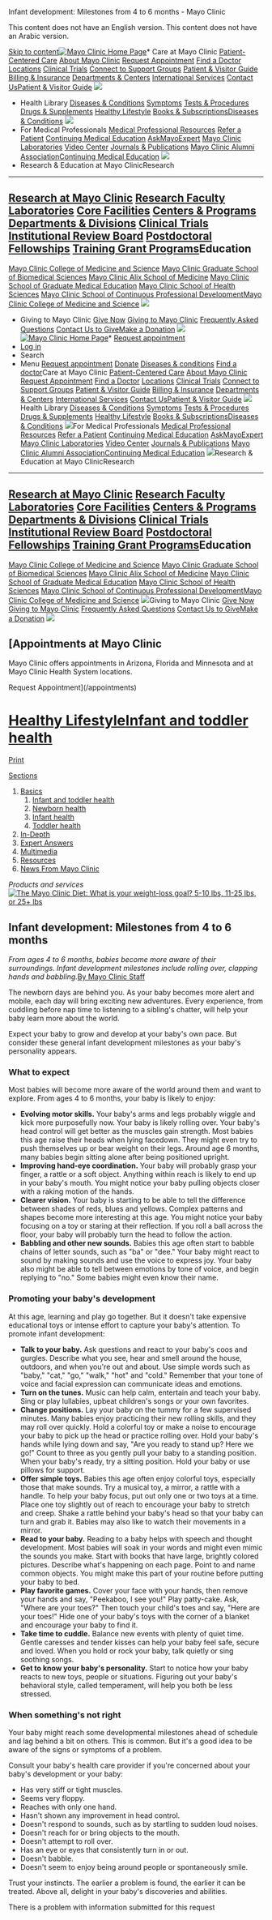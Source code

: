 




 Infant development: Milestones from 4 to 6 months \- Mayo Clinic




















































This content does not have an English version.
This content does not have an Arabic version.



[Skip to content](#main-content)[![Mayo Clinic Home Page](https://assets.mayoclinic.org/content/dam/mayoclinic/logos/mayo-clinic-logo.svg)](/)* Care at 
 Mayo Clinic [Patient\-Centered Care](/patient-centered-care) [About Mayo Clinic](/about-mayo-clinic) [Request Appointment](/appointments) [Find a Doctor](/appointments/find-a-doctor) [Locations](/locations) [Clinical Trials](https://www.mayo.edu/research/clinical-trials) [Connect to Support Groups](https://connect.mayoclinic.org) [Patient \& Visitor Guide](/patient-visitor-guide) [Billing \& Insurance](/billing-insurance) [Departments \& Centers](/departments-centers) [International Services](/departments-centers/international) [Contact Us](/about-mayo-clinic/contact)[Patient \& Visitor Guide](/patient-visitor-guide) ![](https://assets.mayoclinic.org/content/dam/media/global/images/2023/06/26/pt-visitor-Getty-1419492732-415x275.jpg)
* Health 
 Library [Diseases \& Conditions](/diseases-conditions) [Symptoms](/symptoms) [Tests \& Procedures](/tests-procedures) [Drugs \& Supplements](/drugs-supplements) [Healthy Lifestyle](/healthy-lifestyle) [Books \& Subscriptions](https://mcpress.mayoclinic.org/?utm_source=MC-DotOrg-Nav&utm_medium=Link&utm_campaign=MC-Press&utm_content=MCPRESS)[Diseases \& Conditions](/diseases-conditions) ![](https://assets.mayoclinic.org/content/dam/media/global/images/2023/06/26/disease-conditions-Getty-1334250777-415x275.jpg)
* For Medical 
 Professionals [Medical Professional Resources](/medical-professionals) [Refer a Patient](/medical-professionals/provider-relations/refer-patient) [Continuing Medical Education](https://ce.mayo.edu) [AskMayoExpert](https://askmayoexpert.mayoclinic.org) [Mayo Clinic Laboratories](https://www.mayocliniclabs.com) [Video Center](https://medprofvideos.mayoclinic.org) [Journals \& Publications](/medical-professionals/publications) [Mayo Clinic Alumni Association](https://alumniassociation.mayo.edu/)[Continuing Medical Education](https://ce.mayo.edu) ![](https://assets.mayoclinic.org/content/dam/media/global/images/2023/06/26/cont-ed-1676659-3734290-0048-C-415x275.jpg)
* Research \& Education 
 at Mayo ClinicResearch
--------

 [Research at Mayo Clinic](https://www.mayo.edu/research) [Research Faculty](https://www.mayo.edu/research/faculty) [Laboratories](https://www.mayo.edu/research/labs) [Core Facilities](https://www.mayo.edu/research/core-facilities/overview) [Centers \& Programs](https://www.mayo.edu/research/centers-programs) [Departments \& Divisions](https://www.mayo.edu/research/departments-divisions) [Clinical Trials](https://www.mayo.edu/research/clinical-trials) [Institutional Review Board](https://www.mayo.edu/research/institutional-review-board/overview) [Postdoctoral Fellowships](https://jobs.mayoclinic.org/search-jobs/postdoctoral%20fellowships/33647/1) [Training Grant Programs](https://www.mayo.edu/research/training-grant-programs)Education
---------

 [Mayo Clinic College of Medicine and Science](https://college.mayo.edu) [Mayo Clinic Graduate School of Biomedical Sciences](https://college.mayo.edu/academics/biomedical-research-training/) [Mayo Clinic Alix School of Medicine](https://college.mayo.edu/academics/mayo-clinic-alix-school-of-medicine/) [Mayo Clinic School of Graduate Medical Education](https://college.mayo.edu/academics/residencies-and-fellowships/) [Mayo Clinic School of Health Sciences](https://college.mayo.edu/academics/health-sciences-education/) [Mayo Clinic School of Continuous Professional Development](https://ce.mayo.edu)[Mayo Clinic College of Medicine and Science](https://college.mayo.edu) ![](https://assets.mayoclinic.org/content/dam/media/global/images/2023/06/26/mccms-Getty-1082003662-415x275.jpg)
* Giving to 
 Mayo Clinic [Give Now](https://philanthropy.mayoclinic.org/donateMC) [Giving to Mayo Clinic](/giving-to-mayo-clinic) [Frequently Asked Questions](/giving-to-mayo-clinic/contact-us/frequently-asked-questions) [Contact Us to Give](/giving-to-mayo-clinic/contact-us)[Make a Donation](https://philanthropy.mayoclinic.org/donateMC) ![](https://assets.mayoclinic.org/content/dam/media/global/images/2023/10/23/giving-to-mayo-em100063715-p-195580295-415x275.png)
[![Mayo Clinic Home Page](https://assets.mayoclinic.org/content/dam/mayoclinic/logos/mayo-clinic-logo.svg)](/)* [Request appointment](/appointments)
* [Log in](https://onlineservices.mayoclinic.org/content/staticpatient/showpage/patientonline)
* Search
* Menu [Request appointment](/appointments) [Donate](https://philanthropy.mayoclinic.org/donateMC) [Diseases \& conditions](/diseases-conditions) [Find a doctor](/appointments/find-a-doctor)Care at Mayo Clinic [Patient\-Centered Care](/patient-centered-care) [About Mayo Clinic](/about-mayo-clinic) [Request Appointment](/appointments) [Find a Doctor](/appointments/find-a-doctor) [Locations](/locations) [Clinical Trials](https://www.mayo.edu/research/clinical-trials) [Connect to Support Groups](https://connect.mayoclinic.org) [Patient \& Visitor Guide](/patient-visitor-guide) [Billing \& Insurance](/billing-insurance) [Departments \& Centers](/departments-centers) [International Services](/departments-centers/international) [Contact Us](/about-mayo-clinic/contact)[Patient \& Visitor Guide](/patient-visitor-guide) ![](https://assets.mayoclinic.org/content/dam/media/global/images/2023/06/26/pt-visitor-Getty-1419492732-415x275.jpg)Health Library [Diseases \& Conditions](/diseases-conditions) [Symptoms](/symptoms) [Tests \& Procedures](/tests-procedures) [Drugs \& Supplements](/drugs-supplements) [Healthy Lifestyle](/healthy-lifestyle) [Books \& Subscriptions](https://mcpress.mayoclinic.org/?utm_source=MC-DotOrg-Nav&utm_medium=Link&utm_campaign=MC-Press&utm_content=MCPRESS)[Diseases \& Conditions](/diseases-conditions) ![](https://assets.mayoclinic.org/content/dam/media/global/images/2023/06/26/disease-conditions-Getty-1334250777-415x275.jpg)For Medical Professionals [Medical Professional Resources](/medical-professionals) [Refer a Patient](/medical-professionals/provider-relations/refer-patient) [Continuing Medical Education](https://ce.mayo.edu) [AskMayoExpert](https://askmayoexpert.mayoclinic.org) [Mayo Clinic Laboratories](https://www.mayocliniclabs.com) [Video Center](https://medprofvideos.mayoclinic.org) [Journals \& Publications](/medical-professionals/publications) [Mayo Clinic Alumni Association](https://alumniassociation.mayo.edu/)[Continuing Medical Education](https://ce.mayo.edu) ![](https://assets.mayoclinic.org/content/dam/media/global/images/2023/06/26/cont-ed-1676659-3734290-0048-C-415x275.jpg)Research \& Education at Mayo ClinicResearch
--------

 [Research at Mayo Clinic](https://www.mayo.edu/research) [Research Faculty](https://www.mayo.edu/research/faculty) [Laboratories](https://www.mayo.edu/research/labs) [Core Facilities](https://www.mayo.edu/research/core-facilities/overview) [Centers \& Programs](https://www.mayo.edu/research/centers-programs) [Departments \& Divisions](https://www.mayo.edu/research/departments-divisions) [Clinical Trials](https://www.mayo.edu/research/clinical-trials) [Institutional Review Board](https://www.mayo.edu/research/institutional-review-board/overview) [Postdoctoral Fellowships](https://jobs.mayoclinic.org/search-jobs/postdoctoral%20fellowships/33647/1) [Training Grant Programs](https://www.mayo.edu/research/training-grant-programs)Education
---------

 [Mayo Clinic College of Medicine and Science](https://college.mayo.edu) [Mayo Clinic Graduate School of Biomedical Sciences](https://college.mayo.edu/academics/biomedical-research-training/) [Mayo Clinic Alix School of Medicine](https://college.mayo.edu/academics/mayo-clinic-alix-school-of-medicine/) [Mayo Clinic School of Graduate Medical Education](https://college.mayo.edu/academics/residencies-and-fellowships/) [Mayo Clinic School of Health Sciences](https://college.mayo.edu/academics/health-sciences-education/) [Mayo Clinic School of Continuous Professional Development](https://ce.mayo.edu)[Mayo Clinic College of Medicine and Science](https://college.mayo.edu) ![](https://assets.mayoclinic.org/content/dam/media/global/images/2023/06/26/mccms-Getty-1082003662-415x275.jpg)Giving to Mayo Clinic [Give Now](https://philanthropy.mayoclinic.org/donateMC) [Giving to Mayo Clinic](/giving-to-mayo-clinic) [Frequently Asked Questions](/giving-to-mayo-clinic/contact-us/frequently-asked-questions) [Contact Us to Give](/giving-to-mayo-clinic/contact-us)[Make a Donation](https://philanthropy.mayoclinic.org/donateMC) ![](https://assets.mayoclinic.org/content/dam/media/global/images/2023/10/23/giving-to-mayo-em100063715-p-195580295-415x275.png)













[Appointments at Mayo Clinic
---------------------------


Mayo Clinic offers appointments in Arizona, Florida and Minnesota and at Mayo Clinic Health System locations.


Request Appointment](/appointments)





[Healthy Lifestyle](/healthy-lifestyle)[Infant and toddler health](/healthy-lifestyle/infant-and-toddler-health/basics/infant-and-toddler-health/hlv-20049400)
=======================================================================================================================



[Print](/healthy-lifestyle/infant-and-toddler-health/in-depth/infant-development/art-20048178?p=1)





[Sections](#)
1. [Basics](/healthy-lifestyle/infant-and-toddler-health/basics/infant-and-toddler-health/hlv-20049400)
	1. [Infant and toddler health](/healthy-lifestyle/infant-and-toddler-health/basics/infant-and-toddler-health/hlv-20049400)
	2. [Newborn health](/healthy-lifestyle/infant-and-toddler-health/basics/newborn-health/hlv-20049400)
	3. [Infant health](/healthy-lifestyle/infant-and-toddler-health/basics/infant-health/hlv-20049400)
	4. [Toddler health](/healthy-lifestyle/infant-and-toddler-health/basics/toddler-health/hlv-20049400)
2. [In\-Depth](/healthy-lifestyle/infant-and-toddler-health/in-depth/hlv-20049400)
3. [Expert Answers](/healthy-lifestyle/infant-and-toddler-health/expert-answers/hlv-20049400)
4. [Multimedia](/healthy-lifestyle/infant-and-toddler-health/multimedia/hlv-20049400)
5. [Resources](/healthy-lifestyle/infant-and-toddler-health/resources/hlv-20049400)
6. [News From Mayo Clinic](/healthy-lifestyle/infant-and-toddler-health/news/hlv-20049400)









*Products and services*
[![The Mayo Clinic Diet: What is your weight-loss goal? 5-10 lbs, 11-25 lbs, or 25+ lbs](/-/media/kcms/gbs/patient-consumer/images/2015/05/13/13/24/tmcd_3btn_130x235_v7.gif)](https://diet.mayoclinic.org/us/personalized-plan/?source=mayo&utm_source=Mayo&utm_medium=Display&utm_campaign=LeftRailImage2)








Infant development: Milestones from 4 to 6 months
-------------------------------------------------

*From ages 4 to 6 months, babies become more aware of their surroundings. Infant development milestones include rolling over, clapping hands and babbling.*[By Mayo Clinic Staff](/about-this-site/meet-our-medical-editors)


The newborn days are behind you. As your baby becomes more alert and mobile, each day will bring exciting new adventures. Every experience, from cuddling before nap time to listening to a sibling's chatter, will help your baby learn more about the world.


Expect your baby to grow and develop at your baby's own pace. But consider these general infant development milestones as your baby's personality appears.



### What to expect




Most babies will become more aware of the world around them and want to explore. From ages 4 to 6 months, your baby is likely to enjoy:


* **Evolving motor skills.** Your baby's arms and legs probably wiggle and kick more purposefully now. Your baby is likely rolling over. Your baby's head control will get better as the muscles gain strength. Most babies this age raise their heads when lying facedown. They might even try to push themselves up or bear weight on their legs. Around age 6 months, many babies begin sitting alone after being positioned upright.
* **Improving hand\-eye coordination.** Your baby will probably grasp your finger, a rattle or a soft object. Anything within reach is likely to end up in your baby's mouth. You might notice your baby pulling objects closer with a raking motion of the hands.
* **Clearer vision.** Your baby is starting to be able to tell the difference between shades of reds, blues and yellows. Complex patterns and shapes become more interesting at this age. You might notice your baby focusing on a toy or staring at their reflection. If you roll a ball across the floor, your baby will probably turn the head to follow the action.
* **Babbling and other new sounds.** Babies this age often start to babble chains of letter sounds, such as "ba" or "dee." Your baby might react to sound by making sounds and use the voice to express joy. Your baby also might be able to tell between emotions by tone of voice, and begin replying to "no." Some babies might even know their name.



### Promoting your baby's development




At this age, learning and play go together. But it doesn't take expensive educational toys or intense effort to capture your baby's attention. To promote infant development:


* **Talk to your baby.** Ask questions and react to your baby's coos and gurgles. Describe what you see, hear and smell around the house, outdoors, and when you're out and about. Use simple words such as "baby," "cat," "go," "walk," "hot" and "cold." Remember that your tone of voice and facial expression can communicate ideas and emotions.
* **Turn on the tunes.** Music can help calm, entertain and teach your baby. Sing or play lullabies, upbeat children's songs or your own favorites.
* **Change positions.** Lay your baby on the tummy for a few supervised minutes. Many babies enjoy practicing their new rolling skills, and they may roll over quickly. Hold a colorful toy or make a noise to encourage your baby to pick up the head or practice rolling over. Hold your baby's hands while lying down and say, "Are you ready to stand up? Here we go!" Count to three as you gently pull your baby to a standing position. When your baby's ready, try a sitting position. Hold your baby or use pillows for support.
* **Offer simple toys.** Babies this age often enjoy colorful toys, especially those that make sounds. Try a musical toy, a mirror, a rattle with a handle. To help your baby focus, put out only one or two toys at a time. Place one toy slightly out of reach to encourage your baby to stretch and creep. Shake a rattle behind your baby's head so that your baby can turn and grab it. Babies may also like to watch their movements in a mirror.
* **Read to your baby.** Reading to a baby helps with speech and thought development. Most babies will soak in your words and might even mimic the sounds you make. Start with books that have large, brightly colored pictures. Describe what's happening on each page. Point to and name common objects. You might make this part of your routine before putting your baby to bed.
* **Play favorite games.** Cover your face with your hands, then remove your hands and say, "Peekaboo, I see you!" Play patty\-cake. Ask, "Where are your toes?" Then touch your child's toes and say, "Here are your toes!" Hide one of your baby's toys with the corner of a blanket and encourage your baby to find it.
* **Take time to cuddle.** Balance new events with plenty of quiet time. Gentle caresses and tender kisses can help your baby feel safe, secure and loved. When you hold or rock your baby, talk quietly or sing soothing songs.
* **Get to know your baby's personality.** Start to notice how your baby reacts to new toys, people or situations. Figuring out your baby's behavioral style, called temperament, will help you both be less stressed.



### When something's not right




Your baby might reach some developmental milestones ahead of schedule and lag behind a bit on others. This is common. But it's a good idea to be aware of the signs or symptoms of a problem.


Consult your baby's health care provider if you're concerned about your baby's development or your baby:


* Has very stiff or tight muscles.
* Seems very floppy.
* Reaches with only one hand.
* Hasn't shown any improvement in head control.
* Doesn't respond to sounds, such as by startling to sudden loud noises.
* Doesn't reach for or bring objects to the mouth.
* Doesn't attempt to roll over.
* Has an eye or eyes that consistently turn in or out.
* Doesn't babble.
* Doesn't seem to enjoy being around people or spontaneously smile.


Trust your instincts. The earlier a problem is found, the earlier it can be treated. Above all, delight in your baby's discoveries and abilities.









 




There is a problem with information submitted for this request